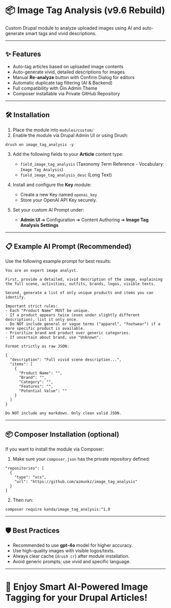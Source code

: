 # 📦 Image Tag Analysis (v9.6 Rebuild)

Custom Drupal module to analyze uploaded images using AI and auto-generate smart tags and vivid descriptions.

---

## ✨ Features

- Auto-tag articles based on uploaded image contents
- Auto-generate vivid, detailed descriptions for images
- Manual **Re-analyze** button with Confirm Dialog for editors
- Automatic duplicate tag filtering (AI & Backend)
- Full compatibility with Gin Admin Theme
- Composer installable via Private GitHub Repository

---

## 🛠 Installation

1. Place the module into `modules/custom/`
2. Enable the module via Drupal Admin UI or using Drush:

```
drush en image_tag_analysis -y
```

3. Add the following fields to your **Article** content type:
   - `field_image_tag_analysis` (Taxonomy Term Reference - Vocabulary: `Image Tag Analysis`)
   - `field_image_tag_analysis_desc` (Long Text)

4. Install and configure the **Key** module:
   - Create a new Key named `openai_key`
   - Store your OpenAI API Key securely.

5. Set your custom AI Prompt under:
   - **Admin UI** ➔ Configuration ➔ Content Authoring ➔ **Image Tag Analysis Settings**

---

## 📋 Example AI Prompt (Recommended)

Use the following example prompt for best results:

```
You are an expert image analyst.

First, provide a detailed, vivid description of the image, explaining the full scene, activities, outfits, brands, logos, visible texts.

Second, generate a list of only unique products and items you can identify.

Important strict rules:
- Each "Product Name" MUST be unique.
- If a product appears twice (even under slightly different description), list it only once.
- Do NOT include general or vague terms ("apparel", "footwear") if a more specific product is available.
- Prioritize brand and product over generic categories.
- If uncertain about brand, use "Unknown".

Format strictly as raw JSON:

{
  "description": "Full vivid scene description...",
  "items": [
    {
      "Product Name": "",
      "Brand": "",
      "Category": "",
      "Features": "",
      "Potential Value": ""
    }
  ]
}

Do NOT include any markdown. Only clean valid JSON.
```

---

## 📦 Composer Installation (optional)

If you want to install the module via Composer:

1. Make sure your `composer.json` has the private repository defined:

```
"repositories": [
  {
    "type": "vcs",
    "url": "https://github.com/azmunkz/image_tag_analysis"
  }
]
```

2. Then run:

```
composer require kanda/image_tag_analysis:^1.0
```

---

## 🛡 Best Practices

- Recommended to use **gpt-4o** model for higher accuracy.
- Use high-quality images with visible logos/texts.
- Always clear cache (`drush cr`) after module installation.
- Avoid generic prompts; use vivid and specific language.

---

# 🚀 Enjoy Smart AI-Powered Image Tagging for your Drupal Articles!
